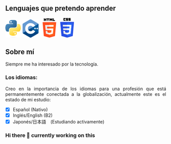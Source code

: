 <div align="justify">

## Lenguajes que pretendo aprender

<a><img src="images/Python-logo.png" width="50" alt="50"></a>
<a><img src="images/C++.png" width="50" alt="50"></a>
<a><img src="images/HTML-logo.png" width="60" alt="50"></a>
<a><img src="images/CSS3-logo.png" width="43" alt="50"></a>

## Sobre mí
Siempre me ha interesado por la tecnología.

### Los idiomas:
Creo en la importancia de los idiomas para una profesión que está permanentemente conectada a la globalización, actualmente este es el estado de mi estudio:

* [X] Español (Nativo)
* [X] Inglés/English (B2)
* [X] Japonés/日本語　(Estudiando activamente)

### Hi there 👋 currently working on this

</div>

<!--
**IsaiasTolP/IsaiasTolP** is a ✨ _special_ ✨ repository because its `README.md` (this file) appears on your GitHub profile.

Here are some ideas to get you started:

- 🔭 I’m currently working on ...
- 🌱 I’m currently learning ...
- 👯 I’m looking to collaborate on ...
- 🤔 I’m looking for help with ...
- 💬 Ask me about ...
- 📫 How to reach me: ...
- 😄 Pronouns: ...
- ⚡ Fun fact: ...
-->

